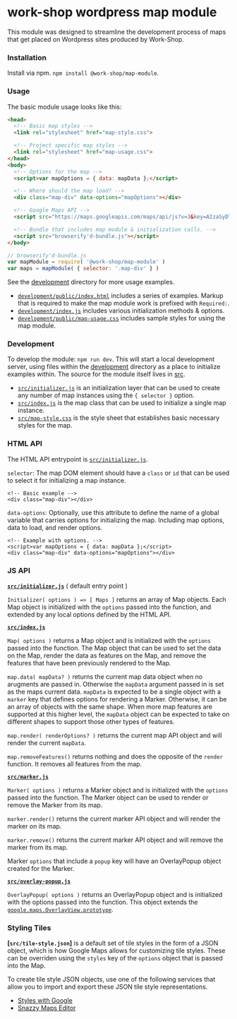 # work-shop wordpress map module

This module was designed to streamline the development process of maps that get placed on Wordpress sites produced by Work-Shop.


### Installation

Install via npm. `npm install @work-shop/map-module`.


### Usage

The basic module usage looks like this:

```HTML
<head>
  <!-- Basic map styles -->
  <link rel="stylesheet" href="map-style.css">

  <!-- Project specific map styles -->
  <link rel="stylesheet" href="map-usage.css">
</head>
<body>
  <!-- Options for the map -->
  <script>var mapOptions = { data: mapData };</script>

  <!-- Where should the map load? -->
  <div class="map-div" data-options="mapOptions"></div>

  <!-- Google Maps API -->
  <script src="https://maps.googleapis.com/maps/api/js?v=3&key=AIzaSyDTkjwJK80N7YCWoKjhKz8c3J1tNEbJpRg" async defer></script>

  <!-- Bundle that includes map module & initialization calls. -->
  <script src="browserify'd-bundle.js"></script>
</body>
```

```JavaScript
// browserify'd-bundle.js
var mapModule = require( '@work-shop/map-module' )
var maps = mapModule( { selector: '.map-div' } )
```

See the [development](development) directory for more usage examples. 

- [`development/public/index.html`][dev-index-html] includes a series of examples. Markup that is required to make the map module work is prefixed with `Required:`. 
- [`development/index.js`][dev-index-js] includes various initialization methods & options.
- [`development/public/map-usage.css`](development/public/map-usage.css) includes sample styles for using the map module.


### Development

To develop the module: `npm run dev`. This will start a local development server, using files within the [development](development) directory as a place to initialize examples within. The source for the module itself lives in [src](src).

- [`src/initializer.js`](src/initializer.js) is an initialization layer that can be used to create any number of map instances using the `{ selector }` option.
- [`src/index.js`](src/index.js) is the map class that can be used to initialize a single map instance.
- [`src/map-style.css`](src/map-style.css) is the style sheet that establishes basic necessary styles for the map.


### HTML API

The HTML API entrypoint is [`src/initializer.js`](src/initializer.js).

`selector`: The map DOM element should have a `class` or `id` that can be used to select it for initializing a map instance.

```
<!-- Basic example -->
<div class="map-div"></div>
```

`data-options`: Optionally, use this attribute to define the name of a global variable that carries options for initializing the map. Including map options, data to load, and render options. 

```
<!-- Example with options. -->
<script>var mapOptions = { data: mapData };</script>
<div class="map-div" data-options="mapOptions"></div>
```


### JS API

**[`src/initializer.js`](src/initializer.js)** ( default entry point )

`Initializer( options ) => [ Maps ]` returns an array of Map objects. Each Map object is initialized with the `options` passed into the function, and extended by any local options defined by the HTML API.


**[`src/index.js`](src/initializer.js)**

`Map( options )` returns a Map object and is initialized with the `options` passed into the function. The Map object that can be used to set the data on the Map, render the data as features on the Map, and remove the features that have been previously rendered to the Map.

`map.data( mapData? )` returns the current map data object when no arugments are passed in. Otherwise the `mapData` argument passed in is set as the maps current data. `mapData` is expected to be a single object with a `marker` key that defines options for rendering a Marker. Otherwise, it can be an array of objects with the same shape. When more map features are supported at this higher level, the `mapData` object can be expected to take on different shapes to support those other types of features.

`map.render( renderOptions? )` returns the current map API object and will render the current `mapData`.

`map.removeFeatures()` returns nothing and does the opposite of the `render` function. It removes all features from the map.


**[`src/marker.js`](src/marker.js)**

`Marker( options )` returns a Marker object and is initialized with the `options` passed into the function. The Marker object can be used to render or remove the Marker from its map.

`marker.render()` returns the current marker API object and will render the marker on its map.

`marker.remove()` returns the current marker API object and will remove the marker from its map.

Marker `options` that include a `popup` key will have an OverlayPopup object created for the Marker.


**[`src/overlay-popup.js`](src/overlay-popup.js)**

`OverlayPopup( options )` returns an OverlayPopup object and is initialized with the options passed into the function. This object extends the [`google.maps.OverlayView.prototype`](https://developers.google.com/maps/documentation/javascript/customoverlays#add).


### Styling Tiles

**[`src/tile-style.json`]** is a default set of tile styles in the form of a JSON object, which is how Google Maps allows for customizing tile styles. These can be overriden using the `styles` key of the `options` object that is passed into the Map.

To create tile style JSON objects, use one of the following services that allow you to import and export these JSON tile style representations.

- [Styles with Google](https://mapstyle.withgoogle.com)
- [Snazzy Maps Editor](https://snazzymaps.com/editor)

[dev-index-js]:development/index.js
[dev-index-html]:development/public/index.html
